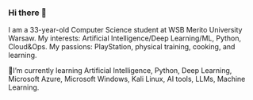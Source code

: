 ### Hi there 👋

I am a 33-year-old Computer Science student at WSB Merito University Warsaw. My interests: Artificial Intelligence/Deep Learning/ML, Python, Cloud&Ops. My passions: PlayStation, physical training, cooking, and learning.

🌱I’m currently learning Artificial Intelligence, Python, Deep Learning, Microsoft Azure, Microsoft Windows, Kali Linux, AI tools, LLMs, Machine Learning.
